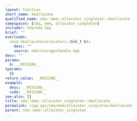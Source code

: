 ```yaml
---
layout: function
short_name: deallocate
qualified_name: nda::mem::allocator_singleton::deallocate
namespaces: [nda, mem, allocator_singleton]
includer: nda/nda.hpp
brief: ""
overloads:
  void deallocate(allocators::blk_t b):
    desc: ""
    source: nda/storage/handle.hpp
desc: ""
params:
  b: __MISSING__
tparams:
  {}
return_value: __MISSING__
example:
  desc: __MISSING__
  code: __MISSING__
see-also: []
title: nda::mem::allocator_singleton::deallocate
permalink: /cpp-api/nda/mem/allocator_singleton/deallocate
parent: nda::mem::allocator_singleton
...
```


